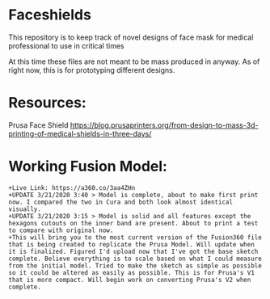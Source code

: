 # Faceshields
This repository is to keep track of novel designs of face mask for medical professional to use in critical times

At this time these files are not meant to be mass produced in anyway. As of right now, this is for prototyping different designs.

# Resources:
Prusa Face Shield
https://blog.prusaprinters.org/from-design-to-mass-3d-printing-of-medical-shields-in-three-days/


# Working Fusion Model:  
    +Live Link: https://a360.co/3aa4ZHn   
    +UPDATE 3/21/2020 3:40 > Model is complete, about to make first print now. I compared the two in Cura and both look almost identical visually.
    +UPDATE 3/21/2020 3:15 > Model is solid and all features except the hexagons cutouts on the inner band are present. About to print a test to compare with original now.  
    +This will bring you to the most current version of the Fusion360 file that is being created to replicate the Prusa Model. Will update when it is finalized. Figured I'd upload now that I've got the base sketch complete. Believe everything is to scale based on what I could measure from the initial model. Tried to make the sketch as simple as possible so it could be altered as easily as possible. This is for Prusa's V1 that is more compact. Will begin work on converting Prusa's V2 when complete.  

